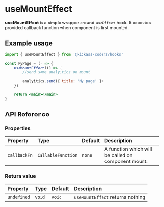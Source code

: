 # useMountEffect

**useMountEffect** is a simple wrapper around `useEffect` hook. It executes provided callback function when component is first mounted.

## Example usage

```jsx
import { useMountEffect } from '@kickass-coderz/hooks'

const MyPage = () => {
    useMountEffect(() => {
        //send some analyitics on mount

        analyitics.send({ title: 'My page' })
    })

    return <main></main>
}
```

## API Reference

### Properties

| Property     | Type               | Default | Description                                         |
| :----------- | :----------------- | :------ | :-------------------------------------------------- |
| `callbackFn` | `CallableFunction` | `none`  | A function which will be called on component mount. |

### Return value

| Property    | Type   | Default | Description                      |
| :---------- | :----- | :------ | :------------------------------- |
| `undefined` | `void` | `void`  | `useMountEffect` returns nothing |
